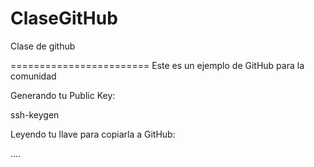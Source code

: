 # ClaseGitHub
Clase de github


========================
Este es un ejemplo de GitHub para la comunidad



Generando tu Public Key:

ssh-keygen

Leyendo tu llave para copiarla a GitHub:


....





